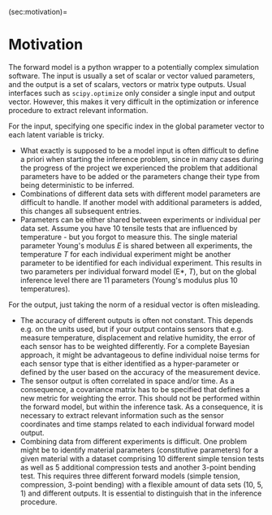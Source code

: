 (sec:motivation)=

# Motivation

The forward model is a python wrapper to a potentially complex simulation software. The
input is usually a set of scalar or vector valued parameters, and the output is a set of
scalars, vectors or matrix type outputs. Usual interfaces such as `scipy.optimize`
only consider a single input and output vector. However, this makes it very difficult in
the optimization or inference procedure to extract relevant information.

For the input, specifying one specific index in the global parameter vector to each
latent variable is tricky.

* What exactly is supposed to be a model input is often difficult to define a priori
  when starting the inference problem, since in many cases during the progress of the
  project we experienced the problem that additional parameters have to be added or the
  parameters change their type from being deterministic to be inferred.
* Combinations of different data sets with different model parameters are difficult to
  handle. If another model with additional parameters is added, this changes all
  subsequent entries.
* Parameters can be either shared between experiments or individual per data set. Assume
  you have 10 tensile tests that are influenced by temperature - but you forgot to
  measure this. The single material parameter Young's modulus *E* is shared between all
  experiments, the temperature *T* for each individual experiment might be another
  parameter to be identified for each individual experiment. This results in two
  parameters per individual forward model (E*, *T*), but on the global inference level
  there are 11 parameters (Young's modulus plus 10 temperatures).

For the output, just taking the norm of a residual vector is often misleading.

* The accuracy of different outputs is often not constant. This depends e.g. on the
  units used, but if your output contains sensors that e.g. measure temperature,
  displacement and relative humidity, the error of each sensor has to be weighted
  differently. For a complete Bayesian approach, it might be advantageous to define
  individual noise terms for each sensor type that is either identified as a
  hyper-parameter or defined by the user based on the accuracy of the measurement
  device.
* The sensor output is often correlated in space and/or time. As a consequence, a
  covariance matrix has to be specified that defines a new metric for weighting the
  error. This should not be performed within the forward model, but within the inference
  task. As a consequence, it is necessary to extract relevant information such as the
  sensor coordinates and time stamps related to each individual forward model output.
* Combining data from different experiments is difficult. One problem might be to
  identify material parameters (constitutive parameters) for a given material with a
  dataset comprising 10 different simple tension tests as well as 5 additional
  compression tests and another 3-point bending test. This requires three different
  forward models (simple tension, compression, 3-point bending) with a flexible amount
  of data sets (10, 5, 1) and different outputs. It is essential to distinguish that in
  the inference procedure.
